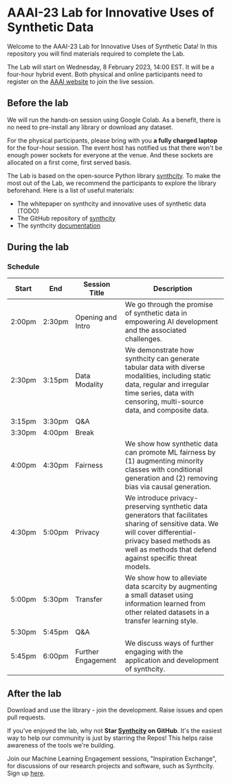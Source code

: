 # AAAI-23 Lab for Innovative Uses of Synthetic Data

Welcome to the AAAI-23 Lab for Innovative Uses of Synthetic Data! 
In this repository you will find materials required to complete the Lab.

The Lab will start on Wednesday, 8 February 2023, 14:00 EST.
It will be a four-hour hybrid event. Both physical and online participants need to register on the [AAAI website](https://aaai.org/Conferences/AAAI-23/registration/) to join the live session.

## Before the lab

We will run the hands-on session using Google Colab. As a benefit, there is no need to pre-install any library or download any dataset.

For the physical participants, please bring with you **a fully charged laptop** for the four-hour session. 
The event host has notified us that there won't be enough power sockets for everyone at the venue. 
And these sockets are allocated on a first come, first served basis. 

The Lab is based on the open-source Python library [synthcity](https://github.com/vanderschaarlab/synthcity). 
To make the most out of the Lab, we recommend the participants to explore the library beforehand. Here is a list of useful materials:

- The whitepaper on synthcity and innovative uses of synthetic data (TODO)
- The GitHub repository of [synthcity](https://github.com/vanderschaarlab/synthcity)
- The synthcity [documentation](https://synthcity.readthedocs.io/en/latest/) 



## During the lab

### Schedule

| Start | End | Session Title | Description |
|-------|-----|---------------|-------------|
| 2:00pm | 2:30pm | Opening and Intro | We go through the promise of synthetic data in empowering AI development and the associated challenges.|
| 2:30pm | 3:15pm | Data Modality | We demonstrate how synthcity can generate tabular data with diverse modalities, including static data, regular and irregular time series, data with censoring, multi-source data, and composite data.|
| 3:15pm | 3:30pm | Q&A |||
| 3:30pm | 4:00pm | Break |||
| 4:00pm | 4:30pm | Fairness| We show how synthetic data can promote ML fairness by (1) augmenting minority classes with conditional generation and (2) removing bias via causal generation. |
| 4:30pm | 5:00pm | Privacy | We introduce privacy-preserving synthetic data generators that facilitates sharing of sensitive data. We will cover differential-privacy based methods as well as methods that defend against specific threat models.|
| 5:00pm | 5:30pm | Transfer | We show how to alleviate data scarcity by augmenting a small dataset using information learned from other related datasets in a transfer learning style.|
| 5:30pm | 5:45pm | Q&A	|||
| 5:45pm | 6:00pm | Further Engagement | We discuss ways of further engaging with the application and development of synthcity.|



## After the lab

Download and use the library - join the development. 
Raise issues and open pull requests.

If you've enjoyed the lab, why not **Star [Synthcity](https://github.com/vanderschaarlab/synthcity) on GitHub**. It's the easiest way to help our community is just by starring the Repos! This helps raise awareness of the tools we're building.

Join our Machine Learning Engagement sessions, "Inspiration Exchange", for discussions of our research projects and software, such as Synthcity. Sign up [here](https://www.vanderschaar-lab.com/engagement-sessions/inspiration-exchange/).
